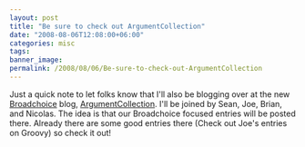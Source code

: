```yaml
---
layout: post
title: "Be sure to check out ArgumentCollection"
date: "2008-08-06T12:08:00+06:00"
categories: misc 
tags: 
banner_image: 
permalink: /2008/08/06/Be-sure-to-check-out-ArgumentCollection
---
```


Just a quick note to let folks know that I'll also be blogging over at the new <a href="http://www.broadchoice.com">Broadchoice</a> blog, <a href="http://blog.broadchoice.com">ArgumentCollection</a>. I'll be joined by Sean, Joe, Brian, and Nicolas. The idea is that our Broadchoice focused entries will be posted there. Already there are some good entries there (Check out Joe's entries on Groovy) so check it out!